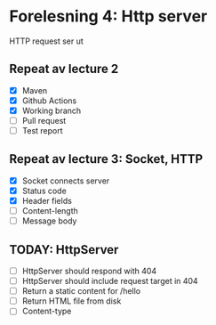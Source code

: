 # Forelesning 4: Http server

HTTP request ser ut


## Repeat av lecture 2

* [x] Maven
* [x] Github Actions
* [x] Working branch
* [ ] Pull request
* [ ] Test report

## Repeat av lecture 3: Socket, HTTP

* [x] Socket connects server
* [x] Status code
* [x] Header fields
* [ ] Content-length
* [ ] Message body
 
## TODAY: HttpServer

* [ ] HttpServer should respond with 404
* [ ] HttpServer should include request target in 404
* [ ] Return a static content for /hello
* [ ] Return HTML file from disk
* [ ] Content-type
